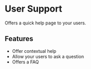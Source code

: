 User Support
============

Offers a quick help page to your users.

Features
-----------

- Offer contextual help
- Allow your users to ask a question
- Offers a FAQ
